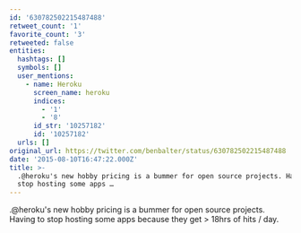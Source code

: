 ```yaml
---
id: '630782502215487488'
retweet_count: '1'
favorite_count: '3'
retweeted: false
entities:
  hashtags: []
  symbols: []
  user_mentions:
    - name: Heroku
      screen_name: heroku
      indices:
        - '1'
        - '8'
      id_str: '10257182'
      id: '10257182'
  urls: []
original_url: https://twitter.com/benbalter/status/630782502215487488
date: '2015-08-10T16:47:22.000Z'
title: >-
  .@heroku's new hobby pricing is a bummer for open source projects. Having to
  stop hosting some apps …
---
```


.@heroku's new hobby pricing is a bummer for open source projects. Having to stop hosting some apps because they get &gt; 18hrs of hits / day.